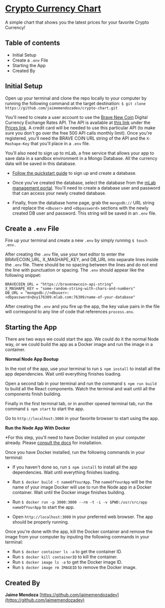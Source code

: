 # [Crypto Currency Chart](https://github.com/jaimemendozadev/crypto-chart)

A simple chart that shows you the latest prices for your favorite Crypto Currency!


## Table of contents

- Initial Setup
- Create a `.env` File
- Starting the App
- Created By

## Initial Setup

Open up your terminal and clone the repo locally to your computer by running the following command at the target destination: `$ git clone https://github.com/jaimemendozadev/crypto-chart.git`

You'll need to create a user account to use the [Brave New Coin](https://bravenewcoin.com/api/digital-currency-exchange-rates/) Digital Currency Exchange Rates API. The API is available at [this link](https://rapidapi.com/user/BraveNewCoin/package/Digital%20Currency%20Tickers) under the [Prices link](https://rapidapi.com/user/BraveNewCoin/package/Digital%20Currency%20Tickers/functions/Prices). A credit card will be needed to use this particular API (to make sure you don't go over the free 500 API calls monthly limit). Once you're registered, you'll need the BRAVE COIN URL string of the API and the `X-Mashape-Key` that you'll place in a `.env` file.

You'll also need to sign up to mLab, a free service that allows your app to save data in a sandbox environment in a Mongo Database. All the currency data will be saved in this database. 

- [Follow the quickstart guide](http://docs.mlab.com/) to sign up and create a database. 

- Once you've created the database, select the database from the [mLab management portal](http://docs.mlab.com/connecting/#users). You'll need to create a database user and password that can access your newly created database. 

- Finally, from the database home page, grab the `mongodb://` URL string and replace the `<dbuser>` and `<dbpassword>` sections with the newly created DB user and password. This string will be saved in an `.env` file.


## Create a `.env` File

Fire up your terminal and create a new `.env` by simply running `$ touch .env.`

After creating the `.env` file, use your text editor to enter the BRAVECOIN_URL, X_MASHAPE_KEY, and DB_URL into separate lines inside the `.env` file. There should be no spacing between the lines and do not end the line with punctuation or spacing. The `.env` should appear like the following snippet:

```
BRAVECOIN_URL = "https://bravenewcoin-api-string"
X_MASHAPE_KEY = "some-random-string-with-chars-and-numbers"
DB_URL = "mongodb://<dbuser>:<dbpassword>@xy176309.mlab.com:76309/name-of-your-database"
```

After creating the `.env` and you fire up the app, the key value pairs in the file will correspond to any line of code that references `process.env`.

## Starting the App

There are two ways we could start the app. We could do it the normal Node way, or we could build the app as a Docker image and run the image in a container.

<strong>Normal Node App Bootup</strong>

In the root of the app, use your terminal to run `$ npm install` to install all the app dependencies. Wait until everything finishes loading.

Open a second tab in your terminal and run the command `$ npm run build` to build all the React components. Watch the terminal and wait until all the components finish building.

Finally in the first terminal tab, or in another opened terminal tab, run the command `$ npm start` to start the app.

Go to `http://localhost:3000` in your favorite browser to start using the app. 


<strong>Run the Node App With Docker</strong>

*For this step, you'll need to have Docker installed on your computer already. Please [consult the docs](https://docs.docker.com/engine/installation/) for installation.

Once you have Docker installed, run the following commands in your terminal:


- If you haven't done so, run `$ npm install` to install all the app dependencies. Wait until everything finishes loading.

- Run `$ docker build -t nameOfYourApp`. The `nameOfYourApp` will be the name of your image Docker will use to run the Node app in a Docker container. Wait until the Docker image finishes building.

- Run `$ docker run -p 3000:3000 --rm -t -i -v $PWD:/usr/src/app nameOfYourApp` to start the app. 

- Open `http://localhost:3000` in your preferred web browser. The app should be properly running.

Once you're done with the app, kill the Docker container and remove the image from your computer by inputing the following commands in your terminal:

- Run `$ docker container ls -a` to get the container ID.
- Run `$ docker kill containerID` to kill the container.
- Run `$ docker image ls -a` to get the Docker image ID.
- Run `$ docker image rm IMAGEID` to remove the Docker image.

## Created By

**Jaime Mendoza**
[https://github.com/jaimemendozadev](https://github.com/jaimemendozadev)